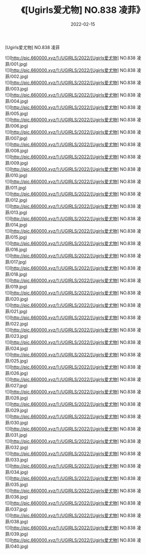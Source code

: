 ﻿---
layout: post
title:  《[Ugirls爱尤物] NO.838 凌菲》
date:   2022-02-15
img: http://pic.660000.xyz/1:/UGIRLS/2022/[Ugirls爱尤物] NO.838 凌菲/000.jpg
categories: [美女, 清纯, 唯美]
---

[Ugirls爱尤物] NO.838 凌菲

 ![](http://pic.660000.xyz/1:/UGIRLS/2022/[Ugirls爱尤物] NO.838 凌菲/001.jpg) <br>![](http://pic.660000.xyz/1:/UGIRLS/2022/[Ugirls爱尤物] NO.838 凌菲/002.jpg) <br>![](http://pic.660000.xyz/1:/UGIRLS/2022/[Ugirls爱尤物] NO.838 凌菲/003.jpg) <br>![](http://pic.660000.xyz/1:/UGIRLS/2022/[Ugirls爱尤物] NO.838 凌菲/004.jpg) <br>![](http://pic.660000.xyz/1:/UGIRLS/2022/[Ugirls爱尤物] NO.838 凌菲/005.jpg) <br>![](http://pic.660000.xyz/1:/UGIRLS/2022/[Ugirls爱尤物] NO.838 凌菲/006.jpg) <br>![](http://pic.660000.xyz/1:/UGIRLS/2022/[Ugirls爱尤物] NO.838 凌菲/007.jpg) <br>![](http://pic.660000.xyz/1:/UGIRLS/2022/[Ugirls爱尤物] NO.838 凌菲/008.jpg) <br>![](http://pic.660000.xyz/1:/UGIRLS/2022/[Ugirls爱尤物] NO.838 凌菲/009.jpg) <br>![](http://pic.660000.xyz/1:/UGIRLS/2022/[Ugirls爱尤物] NO.838 凌菲/010.jpg) <br>![](http://pic.660000.xyz/1:/UGIRLS/2022/[Ugirls爱尤物] NO.838 凌菲/011.jpg) <br>![](http://pic.660000.xyz/1:/UGIRLS/2022/[Ugirls爱尤物] NO.838 凌菲/012.jpg) <br>![](http://pic.660000.xyz/1:/UGIRLS/2022/[Ugirls爱尤物] NO.838 凌菲/013.jpg) <br>![](http://pic.660000.xyz/1:/UGIRLS/2022/[Ugirls爱尤物] NO.838 凌菲/014.jpg) <br>![](http://pic.660000.xyz/1:/UGIRLS/2022/[Ugirls爱尤物] NO.838 凌菲/015.jpg) <br>![](http://pic.660000.xyz/1:/UGIRLS/2022/[Ugirls爱尤物] NO.838 凌菲/016.jpg) <br>![](http://pic.660000.xyz/1:/UGIRLS/2022/[Ugirls爱尤物] NO.838 凌菲/017.jpg) <br>![](http://pic.660000.xyz/1:/UGIRLS/2022/[Ugirls爱尤物] NO.838 凌菲/018.jpg) <br>![](http://pic.660000.xyz/1:/UGIRLS/2022/[Ugirls爱尤物] NO.838 凌菲/019.jpg) <br>![](http://pic.660000.xyz/1:/UGIRLS/2022/[Ugirls爱尤物] NO.838 凌菲/020.jpg) <br>![](http://pic.660000.xyz/1:/UGIRLS/2022/[Ugirls爱尤物] NO.838 凌菲/021.jpg) <br>![](http://pic.660000.xyz/1:/UGIRLS/2022/[Ugirls爱尤物] NO.838 凌菲/022.jpg) <br>![](http://pic.660000.xyz/1:/UGIRLS/2022/[Ugirls爱尤物] NO.838 凌菲/023.jpg) <br>![](http://pic.660000.xyz/1:/UGIRLS/2022/[Ugirls爱尤物] NO.838 凌菲/024.jpg) <br>![](http://pic.660000.xyz/1:/UGIRLS/2022/[Ugirls爱尤物] NO.838 凌菲/025.jpg) <br>![](http://pic.660000.xyz/1:/UGIRLS/2022/[Ugirls爱尤物] NO.838 凌菲/026.jpg) <br>![](http://pic.660000.xyz/1:/UGIRLS/2022/[Ugirls爱尤物] NO.838 凌菲/027.jpg) <br>![](http://pic.660000.xyz/1:/UGIRLS/2022/[Ugirls爱尤物] NO.838 凌菲/028.jpg) <br>![](http://pic.660000.xyz/1:/UGIRLS/2022/[Ugirls爱尤物] NO.838 凌菲/029.jpg) <br>![](http://pic.660000.xyz/1:/UGIRLS/2022/[Ugirls爱尤物] NO.838 凌菲/030.jpg) <br>![](http://pic.660000.xyz/1:/UGIRLS/2022/[Ugirls爱尤物] NO.838 凌菲/031.jpg) <br>![](http://pic.660000.xyz/1:/UGIRLS/2022/[Ugirls爱尤物] NO.838 凌菲/032.jpg) <br>![](http://pic.660000.xyz/1:/UGIRLS/2022/[Ugirls爱尤物] NO.838 凌菲/033.jpg) <br>![](http://pic.660000.xyz/1:/UGIRLS/2022/[Ugirls爱尤物] NO.838 凌菲/034.jpg) <br>![](http://pic.660000.xyz/1:/UGIRLS/2022/[Ugirls爱尤物] NO.838 凌菲/035.jpg) <br>![](http://pic.660000.xyz/1:/UGIRLS/2022/[Ugirls爱尤物] NO.838 凌菲/036.jpg) <br>![](http://pic.660000.xyz/1:/UGIRLS/2022/[Ugirls爱尤物] NO.838 凌菲/037.jpg) <br>![](http://pic.660000.xyz/1:/UGIRLS/2022/[Ugirls爱尤物] NO.838 凌菲/038.jpg) <br>![](http://pic.660000.xyz/1:/UGIRLS/2022/[Ugirls爱尤物] NO.838 凌菲/039.jpg) <br>![](http://pic.660000.xyz/1:/UGIRLS/2022/[Ugirls爱尤物] NO.838 凌菲/040.jpg) <br>
